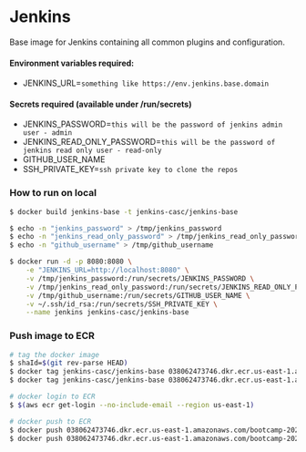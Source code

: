 # Jenkins
Base image for Jenkins containing all common plugins and configuration.

#### Environment variables required:
- JENKINS_URL=`something like https://env.jenkins.base.domain`

#### Secrets required (available under /run/secrets)
- JENKINS_PASSWORD=`this will be the password of jenkins admin user - admin`
- JENKINS_READ_ONLY_PASSWORD=`this will be the password of jenkins read only user - read-only`
- GITHUB_USER_NAME
- SSH_PRIVATE_KEY=`ssh private key to clone the repos`

### How to run on local
```bash
$ docker build jenkins-base -t jenkins-casc/jenkins-base

$ echo -n "jenkins_password" > /tmp/jenkins_password
$ echo -n "jenkins_read_only_password" > /tmp/jenkins_read_only_password
$ echo -n "github_username" > /tmp/github_username

$ docker run -d -p 8080:8080 \
    -e "JENKINS_URL=http://localhost:8080" \
    -v /tmp/jenkins_password:/run/secrets/JENKINS_PASSWORD \
    -v /tmp/jenkins_read_only_password:/run/secrets/JENKINS_READ_ONLY_PASSWORD \
    -v /tmp/github_username:/run/secrets/GITHUB_USER_NAME \
    -v ~/.ssh/id_rsa:/run/secrets/SSH_PRIVATE_KEY \
    --name jenkins jenkins-casc/jenkins-base
```

### Push image to ECR
```bash
# tag the docker image
$ shaId=$(git rev-parse HEAD)
$ docker tag jenkins-casc/jenkins-base 038062473746.dkr.ecr.us-east-1.amazonaws.com/bootcamp-2021-ee-pune-ecr/jenkins:${shaId}
$ docker tag jenkins-casc/jenkins-base 038062473746.dkr.ecr.us-east-1.amazonaws.com/bootcamp-2021-ee-pune-ecr/jenkins:latest

# docker login to ECR 
$ $(aws ecr get-login --no-include-email --region us-east-1)

# docker push to ECR
$ docker push 038062473746.dkr.ecr.us-east-1.amazonaws.com/bootcamp-2021-ee-pune-ecr/jenkins:${shaId}
$ docker push 038062473746.dkr.ecr.us-east-1.amazonaws.com/bootcamp-2021-ee-pune-ecr/jenkins:latest
```